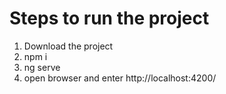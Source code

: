 # Steps to run the project
1) Download the project
2) npm i
3) ng serve
4) open browser and enter http://localhost:4200/